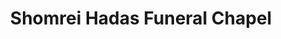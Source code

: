 ---
title: "Shomrei Hadas Funeral Chapel"
url: /brooklyn/shomrei-hadas-funeral-chapel/
shop: Bestattungen
---